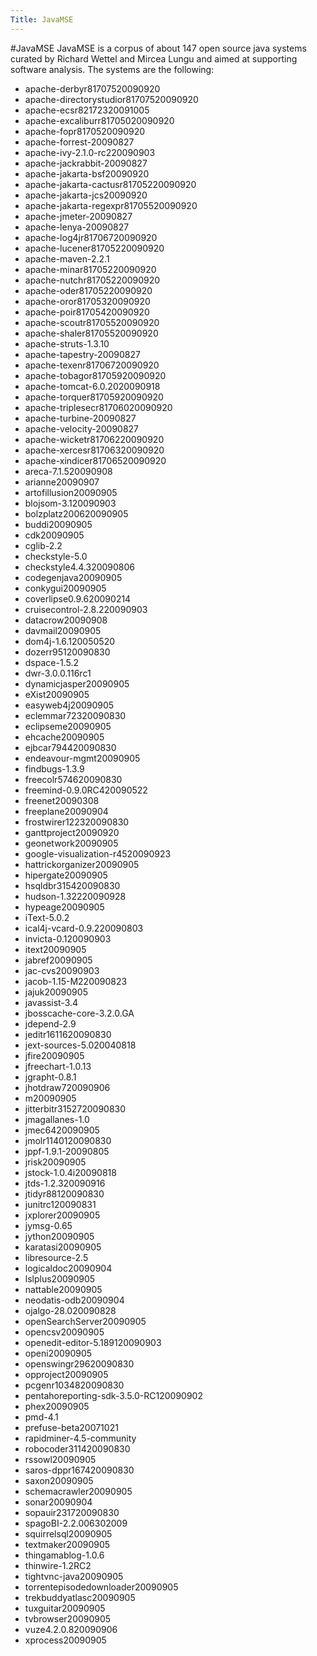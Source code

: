 ```yaml
---
Title: JavaMSE
---
```

#JavaMSE
JavaMSE is a corpus of about 147 open source java systems curated by Richard Wettel and Mircea Lungu and aimed at supporting software analysis. The systems are the following: 


- apache-derbyr81707520090920
- apache-directorystudior81707520090920
- apache-ecsr82172320091005
- apache-excaliburr81705020090920
- apache-fopr8170520090920
- apache-forrest-20090827
- apache-ivy-2.1.0-rc220090903
- apache-jackrabbit-20090827
- apache-jakarta-bsf20090920
- apache-jakarta-cactusr81705220090920
- apache-jakarta-jcs20090920
- apache-jakarta-regexpr81705520090920
- apache-jmeter-20090827
- apache-lenya-20090827
- apache-log4jr81706720090920
- apache-lucener81705220090920
- apache-maven-2.2.1
- apache-minar81705220090920
- apache-nutchr81705220090920
- apache-oder81705220090920
- apache-oror81705320090920
- apache-poir81705420090920
- apache-scoutr81705520090920
- apache-shaler81705520090920
- apache-struts-1.3.10
- apache-tapestry-20090827
- apache-texenr81706720090920
- apache-tobagor81705920090920
- apache-tomcat-6.0.2020090918
- apache-torquer81705920090920
- apache-triplesecr81706020090920
- apache-turbine-20090827
- apache-velocity-20090827
- apache-wicketr81706220090920
- apache-xercesr81706320090920
- apache-xindicer81706520090920
- areca-7.1.520090908
- arianne20090907
- artofillusion20090905
- blojsom-3.120090903
- bolzplatz200620090905
- buddi20090905
- cdk20090905
- cglib-2.2
- checkstyle-5.0
- checkstyle4.4.320090806
- codegenjava20090905
- conkygui20090905
- coverlipse0.9.620090214
- cruisecontrol-2.8.220090903
- datacrow20090908
- davmail20090905
- dom4j-1.6.120050520
- dozerr95120090830
- dspace-1.5.2
- dwr-3.0.0.116rc1
- dynamicjasper20090905
- eXist20090905
- easyweb4j20090905
- eclemmar72320090830
- eclipseme20090905
- ehcache20090905
- ejbcar794420090830
- endeavour-mgmt20090905
- findbugs-1.3.9
- freecolr574620090830
- freemind-0.9.0RC420090522
- freenet20090308
- freeplane20090904
- frostwirer122320090830
- ganttproject20090920
- geonetwork20090905
- google-visualization-r4520090923
- hattrickorganizer20090905
- hipergate20090905
- hsqldbr315420090830
- hudson-1.32220090928
- hypeage20090905
- iText-5.0.2
- ical4j-vcard-0.9.220090803
- invicta-0.120090903
- itext20090905
- jabref20090905
- jac-cvs20090903
- jacob-1.15-M220090823
- jajuk20090905
- javassist-3.4
- jbosscache-core-3.2.0.GA
- jdepend-2.9
- jeditr1611620090830
- jext-sources-5.020040818
- jfire20090905
- jfreechart-1.0.13
- jgrapht-0.8.1
- jhotdraw720090906
- m20090905
- jitterbitr3152720090830
- jmagallanes-1.0
- jmec6420090905
- jmolr1140120090830
- jppf-1.9.1-20090805
- jrisk20090905
- jstock-1.0.4i20090818
- jtds-1.2.320090916
- jtidyr88120090830
- junitrc120090831
- jxplorer20090905
- jymsg-0.65
- jython20090905
- karatasi20090905
- libresource-2.5
- logicaldoc20090904
- lslplus20090905
- nattable20090905
- neodatis-odb20090904
- ojalgo-28.020090828
- openSearchServer20090905
- opencsv20090905
- openedit-editor-5.189120090903
- openi20090905
- openswingr29620090830
- opproject20090905
- pcgenr1034820090830
- pentahoreporting-sdk-3.5.0-RC120090902
- phex20090905
- pmd-4.1
- prefuse-beta20071021
- rapidminer-4.5-community
- robocoder311420090830
- rssowl20090905
- saros-dppr167420090830
- saxon20090905
- schemacrawler20090905
- sonar20090904
- sopauir231720090830
- spagoBI-2.2.006302009
- squirrelsql20090905
- textmaker20090905
- thingamablog-1.0.6
- thinwire-1.2RC2
- tightvnc-java20090905
- torrentepisodedownloader20090905
- trekbuddyatlasc20090905
- tuxguitar20090905
- tvbrowser20090905
- vuze4.2.0.820090906
- xprocess20090905
